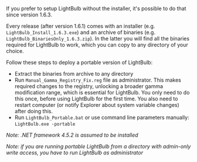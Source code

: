 If you prefer to setup LightBulb without the installer, it's possible to do that since version 1.6.3.

Every release (after version 1.6.1) comes with an installer (e.g. `LightBulb_Install_1.6.3.exe`) and an archive of binaries (e.g. `LightBulb_BinariesOnly_1.6.3.zip`). In the latter you will find all the binaries required for LightBulb to work, which you can copy to any directory of your choice.

Follow these steps to deploy a portable version of LightBulb:

- Extract the binaries from archive to any directory
- Run `Manual_Gamma_Registry_Fix.reg` file as administrator. This makes required changes to the registry, unlocking a broader gamma modification range, which is essential for LightBulb. You only need to do this once, before using LightBulb for the first time. You also need to restart computer (or notify Explorer about system variable changes) after doing this.
- Run `LightBulb_Portable.bat` or use command line parameters manually: `LightBulb.exe -portable`

_Note: .NET framework 4.5.2 is assumed to be installed_

_Note: if you are running portable LightBulb from a directory with admin-only write access, you have to run LightBulb as administrator_